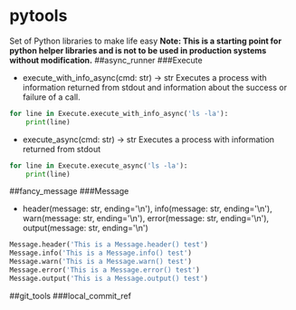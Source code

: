 # pytools
Set of Python libraries to make life easy
**Note: This is a starting point for python helper libraries and is not to be used in production systems without modification.**
##async_runner
###Execute
* execute_with_info_async(cmd: str) -> str
Executes a process with information returned from stdout and information about the success or failure of a call. 
```python
for line in Execute.execute_with_info_async('ls -la'):
    print(line)
```
* execute_async(cmd: str) -> str
Executes a process with information returned from stdout
```python
for line in Execute.execute_async('ls -la'):
    print(line)
```
##fancy_message
###Message
* header(message: str, ending='\n'), info(message: str, ending='\n'), warn(message: str, ending='\n'), error(message: str, ending='\n'), output(message: str, ending='\n')
```python
Message.header('This is a Message.header() test')
Message.info('This is a Message.info() test')
Message.warn('This is a Message.warn() test')
Message.error('This is a Message.error() test')
Message.output('This is a Message.output() test')
```
##git_tools
###local_commit_ref
